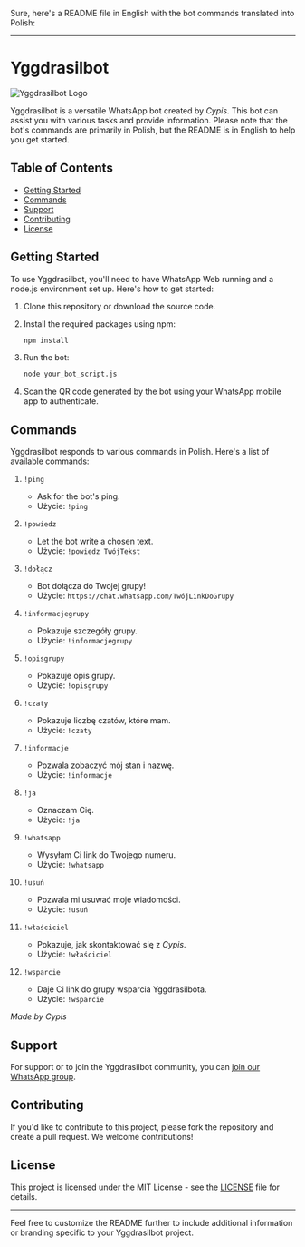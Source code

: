 Sure, here's a README file in English with the bot commands translated into Polish:

---

# Yggdrasilbot

![Yggdrasilbot Logo](https://th.bing.com/th/id/R.349d2a3d12797b262fedf9214a8006dc?rik=arp5B2PAxvlhBg&pid=ImgRaw&r=0****)

Yggdrasilbot is a versatile WhatsApp bot created by _Cypis_. This bot can assist you with various tasks and provide information. Please note that the bot's commands are primarily in Polish, but the README is in English to help you get started.

## Table of Contents

- [Getting Started](#getting-started)
- [Commands](#commands)
- [Support](#support)
- [Contributing](#contributing)
- [License](#license)

## Getting Started

To use Yggdrasilbot, you'll need to have WhatsApp Web running and a node.js environment set up. Here's how to get started:

1. Clone this repository or download the source code.

2. Install the required packages using npm:

   ```bash
   npm install
   ```

3. Run the bot:

   ```bash
   node your_bot_script.js
   ```

4. Scan the QR code generated by the bot using your WhatsApp mobile app to authenticate.

## Commands

Yggdrasilbot responds to various commands in Polish. Here's a list of available commands:

1. `!ping`
   - Ask for the bot's ping.
   - Użycie: `!ping`

2. `!powiedz`
   - Let the bot write a chosen text.
   - Użycie: `!powiedz TwójTekst`

3. `!dołącz`
   - Bot dołącza do Twojej grupy!
   - Użycie: `https://chat.whatsapp.com/TwójLinkDoGrupy`

4. `!informacjegrupy`
   - Pokazuje szczegóły grupy.
   - Użycie: `!informacjegrupy`

5. `!opisgrupy`
   - Pokazuje opis grupy.
   - Użycie: `!opisgrupy`

6. `!czaty`
   - Pokazuje liczbę czatów, które mam.
   - Użycie: `!czaty`

7. `!informacje`
   - Pozwala zobaczyć mój stan i nazwę.
   - Użycie: `!informacje`

8. `!ja`
   - Oznaczam Cię.
   - Użycie: `!ja`

9. `!whatsapp`
   - Wysyłam Ci link do Twojego numeru.
   - Użycie: `!whatsapp`

10. `!usuń`
    - Pozwala mi usuwać moje wiadomości.
    - Użycie: `!usuń`

11. `!właściciel`
    - Pokazuje, jak skontaktować się z _Cypis_.
    - Użycie: `!właściciel`

12. `!wsparcie`
    - Daje Ci link do grupy wsparcia Yggdrasilbota.
    - Użycie: `!wsparcie`

_Made by Cypis_

## Support

For support or to join the Yggdrasilbot community, you can [join our WhatsApp group](https://chat.whatsapp.com/KSejce3I2s3AGgpG2R7Uu8).

## Contributing

If you'd like to contribute to this project, please fork the repository and create a pull request. We welcome contributions!

## License

This project is licensed under the MIT License - see the [LICENSE](LICENSE) file for details.

---

Feel free to customize the README further to include additional information or branding specific to your Yggdrasilbot project.
